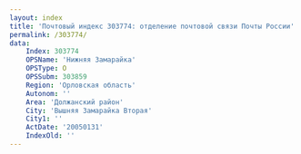 ```yaml
---
layout: index
title: 'Почтовый индекс 303774: отделение почтовой связи Почты России'
permalink: /303774/
data:
    Index: 303774
    OPSName: 'Нижняя Замарайка'
    OPSType: О
    OPSSubm: 303859
    Region: 'Орловская область'
    Autonom: ''
    Area: 'Должанский район'
    City: 'Вышняя Замарайка Вторая'
    City1: ''
    ActDate: '20050131'
    IndexOld: ''
---
```


